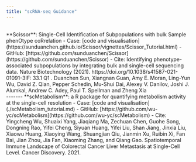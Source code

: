 ```yaml
---
title: "scRNA-seq Guidance"
---
```

<br/>
**Scissor**: Single-Cell Identification of Subpopulations with bulk Sample phenOtype coRrelation
- Case: [code and visualisation](https://sunduanchen.github.io/Scissor/vignettes/Scissor_Tutorial.html)
- GitHub: [https://github.com/sunduanchen/Scissor](https://github.com/sunduanchen/Scissor)
- Cite: Identifying phenotype-associated subpopulations by integrating bulk and single-cell sequencing data. Nature Biotechnology (2021). https://doi.org/10.1038/s41587-021-01091-3IF: 33.1 Q1 .
Duanchen Sun, Xiangnan Guan, Amy E. Moran, Ling-Yun Wu, David Z. Qian, Pepper Schedin, Mu-Shui Dai, Alexey V. Danilov, Joshi J. Alumkal, Andrew C. Adey, Paul T. Spellman and Zheng Xia
<br/>
-------
**scMetabolism**: a R package for quantifying metabolism activity at the single-cell resolution
- Case: [code and visualisation](./scMetabolism_tutorial.md)
- GitHub: [https://github.com/wu-yc/scMetabolism](https://github.com/wu-yc/scMetabolism)
- Cite: Yingcheng Wu, Shuaixi Yang, Jiaqiang Ma, Zechuan Chen, Guohe Song, Dongning Rao, Yifei Cheng, Siyuan Huang, Yifei Liu, Shan Jiang, Jinxia Liu, Xiaowu Huang, Xiaoying Wang, Shuangjian Qiu, Jianmin Xu, Ruibin Xi, Fan Bai, Jian Zhou, Jia Fan, Xiaoming Zhang, and Qiang Gao. Spatiotemporal Immune Landscape of Colorectal Cancer Liver Metastasis at Single-Cell Level. Cancer Discovery. 2021.
